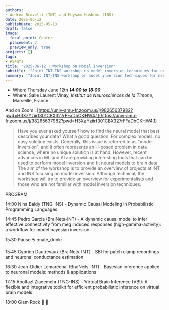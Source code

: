 ```yaml
---
authors:
- Andrea Brovelli (INT) and Meysam Hashemi (INS)
date: 2025-06-12
publishDate: 2025-05-13
draft: false
image:
  focal_point: Center
  placement: 2
  preview_only: true
projects: []
tags:
- events
title: '2025-06-12 : Workshop on Model Inversion'
subtitle: '"Joint INT-INS workshop on model inversion techniques for neuroscience: linking neural models to brain data"'
summary: '"Joint INT-INS workshop on model inversion techniques for neuroscience: linking neural models to brain data".'
---
```



* When: Thursday June 12th ***14:00 to 18:00*** 
* Where: Salle Laurent Vinay, _Institut de Neurosciences de la Timone_, Marseille, France.

And on Zoom : 
[https://univ-amu-fr.zoom.us/j/98265637982?pwd=H3XzYziirf301CBX327rFFaDbCKHW4.1](https://univ-amu-fr.zoom.us/j/98265637982?pwd=H3XzYziirf301CBX327rFFaDbCKHW4.1)


> Have you ever asked yourself how to find the neural model that best describes your data? What a good question! For complex models, no easy solution exists. Generally, this issue is referred to as "model inversion", and it often represents an ill-posed problem in data science, where no unique solution is at hand. However, recent advances in ML and AI are providing interesting tools that can be used to perform model inversion and fit neural models to brain data.
The aim of the workshop is to provide an overview of projects at INT and INS focusing on model inversion. Although technical, the workshop will try to provide an overview for experimentalists and those who are not familiar with model inversion techniques.

PROGRAM

14:00 Nina Baldy (TNG-INS) - Dynamic Causal Modeling in Probabilistic Programming Languages

14:45 Pedro Garcia (BraiNets-INT) - A dynamic causal model to infer effective connectivity from meg induced responses (high-gamma-activity): a workflow for model bayesian inversion 

15:30 Pause  :coffee:  :mate_drink: 

15:45 Cyprien Dautrevaux (BraiNets-INT) - SBI for patch clamp recordings and neuronal conductance estimation

16:30 Jean-Didier Lemaréchal (BraiNets-INT) - Bayesian inference applied to neuronal models: methods & applications

17:15 Abolfazl Ziaeemehr (TNG-INS) - Virtual Brain Inference (VBI): A flexible and integrative toolkit for efficient probabilistic inference on virtual brain models 

18:00 Glam Rock  :beers:  :peanuts: 


